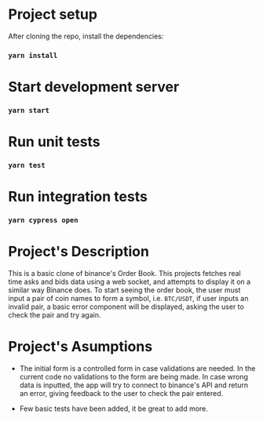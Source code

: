 # Project setup

After cloning the repo, install the dependencies:

### `yarn install`

# Start development server

### `yarn start`

# Run unit tests

### `yarn test`

# Run integration tests

### `yarn cypress open`

# Project's Description

This is a basic clone of binance's Order Book.
This projects fetches real time asks and bids data using a web socket, and attempts to display it on a similar way
Binance does.
To start seeing the order book, the user must input a pair of coin names to form a symbol, i.e. `BTC/USDT`, if user inputs an invalid pair, a basic error component will be displayed, asking the user to check the pair and try again.

# Project's Asumptions

- The initial form is a controlled form in case validations are needed. In the current code no validations to the form are being made. In case wrong data is inputted, the app will try to connect to binance's API and return an error, giving feedback to the user to check the pair entered.

- Few basic tests have been added, it be great to add more.
